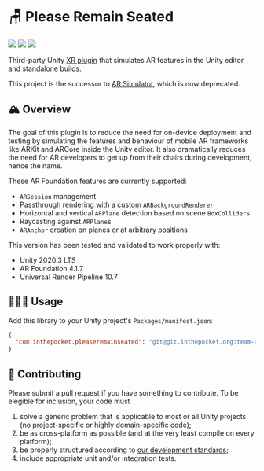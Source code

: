 # 🪑 Please Remain Seated

![](https://img.shields.io/badge/UPM-com.inthepocket.pleaseremainseated-purple.svg) ![](https://img.shields.io/badge/Version-1.0.0-orange.svg) ![](https://img.shields.io/badge/Unity-2020.3-blue.svg)

Third-party Unity [XR plugin](https://docs.unity3d.com/Manual/XRPluginArchitecture.html) that simulates AR features in the Unity editor and standalone builds.

This project is the successor to [AR Simulator](https://git.inthepocket.org/team-aurora/unity-packages/itp-arsimulator-unity), which is now deprecated.

## 🏔 Overview

The goal of this plugin is to reduce the need for on-device deployment and testing by simulating the features and behaviour of mobile AR frameworks like ARKit and ARCore inside the Unity editor. It also dramatically reduces the need for AR developers to get up from their chairs during development, hence the name.

These AR Foundation features are currently supported:

- `ARSession` management
- Passthrough rendering with a custom `ARBackgroundRenderer`
- Horizontal and vertical `ARPlane` detection based on scene `BoxCollider`s
- Raycasting against `ARPlane`s
- `ARAnchor` creation on planes or at arbitrary positions

This version has been tested and validated to work properly with:

- Unity 2020.3 LTS
- AR Foundation 4.1.7
- Universal Render Pipeline 10.7

## 👨🏻‍💻 Usage

Add this library to your Unity project's `Packages/manifest.json`:

```json
{
  "com.inthepocket.pleaseremainseated": "git@git.inthepocket.org:team-aurora/unity-packages/itp-pleaseremainseated-unity.git#1.0.0"
}
```

## 🤝 Contributing

Please submit a pull request if you have something to contribute. To be elegible for inclusion, your code must

1. solve a generic problem that is applicable to most or all Unity projects (no project-specific or highly domain-specific code);
2. be as cross-platform as possible (and at the very least compile on every platform);
3. be properly structured according to [our development standards](https://confluence.itpservices.be/display/UNITY/Development+Standards);
4. include appropriate unit and/or integration tests.